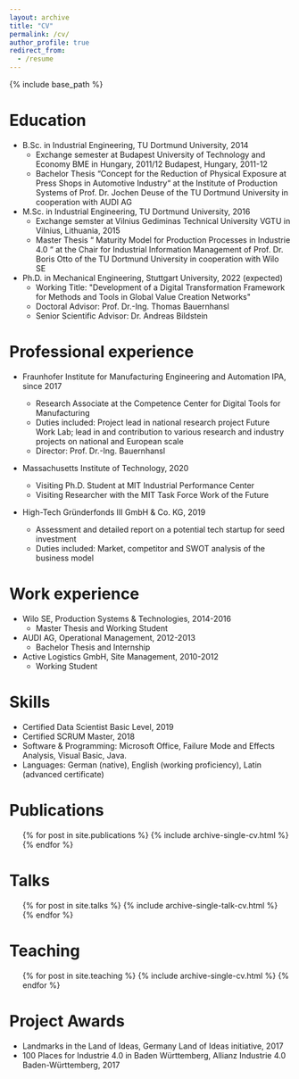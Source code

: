 ```yaml
---
layout: archive
title: "CV"
permalink: /cv/
author_profile: true
redirect_from:
  - /resume
---
```


{% include base_path %}

Education
======
* B.Sc. in Industrial Engineering, TU Dortmund University, 2014
  * Exchange semester at Budapest University of Technology and Economy BME in Hungary, 2011/12 Budapest, Hungary, 2011-12
  * Bachelor Thesis “Concept for the Reduction of Physical Exposure at Press Shops in Automotive Industry“ at the Institute of Production Systems of Prof. Dr. Jochen Deuse of the TU Dortmund University in cooperation with AUDI AG 
* M.Sc. in Industrial Engineering, TU Dortmund University, 2016
  * Exchange semster at Vilnius Gediminas Technical University VGTU in Vilnius, Lithuania, 2015
  * Master Thesis “ Maturity Model for Production Processes in Industrie 4.0 “ at the Chair for Industrial Information Management of Prof. Dr. Boris Otto of the TU Dortmund University in cooperation with Wilo SE
* Ph.D. in Mechanical Engineering, Stuttgart University, 2022 (expected)
  * Working Title: "Development of a Digital Transformation Framework for Methods and Tools in Global Value Creation Networks"
  * Doctoral Advisor: Prof. Dr.-Ing. Thomas Bauernhansl
  * Senior Scientific Advisor: Dr. Andreas Bildstein

Professional experience
======
* Fraunhofer Institute for Manufacturing Engineering and Automation IPA, since 2017
  * Research Associate at the Competence Center for Digital Tools for Manufacturing
  * Duties included: Project lead in national research project Future Work Lab; lead in and contribution to various research and industry projects on national and European scale
  * Director: Prof. Dr.-Ing. Bauernhansl

* Massachusetts Institute of Technology, 2020
  * Visiting Ph.D. Student at MIT Industrial Performance Center
  * Visiting Researcher with the MIT Task Force Work of the Future

* High-Tech Gründerfonds III GmbH & Co. KG, 2019
  * Assessment and detailed report on a potential tech startup for seed investment
  * Duties included: Market, competitor and SWOT analysis of the business model

Work experience
======
* Wilo SE, Production Systems & Technologies, 2014-2016
  * Master Thesis and Working Student
* AUDI AG, Operational Management, 2012-2013
  * Bachelor Thesis and Internship
* Active Logistics GmbH, Site Management, 2010-2012
  * Working Student
  
Skills
======
* Certified Data Scientist Basic Level, 2019
* Certified SCRUM Master, 2018
* Software & Programming: Microsoft Office, Failure Mode and Effects Analysis, Visual Basic, Java.
* Languages: German (native), English (working proficiency), Latin (advanced certificate)

Publications
======
  <ul>{% for post in site.publications %}
    {% include archive-single-cv.html %}
  {% endfor %}</ul>
  
Talks
======
  <ul>{% for post in site.talks %}
    {% include archive-single-talk-cv.html %}
  {% endfor %}</ul>
  
Teaching
======
  <ul>{% for post in site.teaching %}
    {% include archive-single-cv.html %}
  {% endfor %}</ul>
  
Project Awards
======
* Landmarks in the Land of Ideas, Germany Land of Ideas initiative, 2017
* 100 Places for Industrie 4.0 in Baden Württemberg, Allianz Industrie 4.0 Baden-Württemberg, 2017
